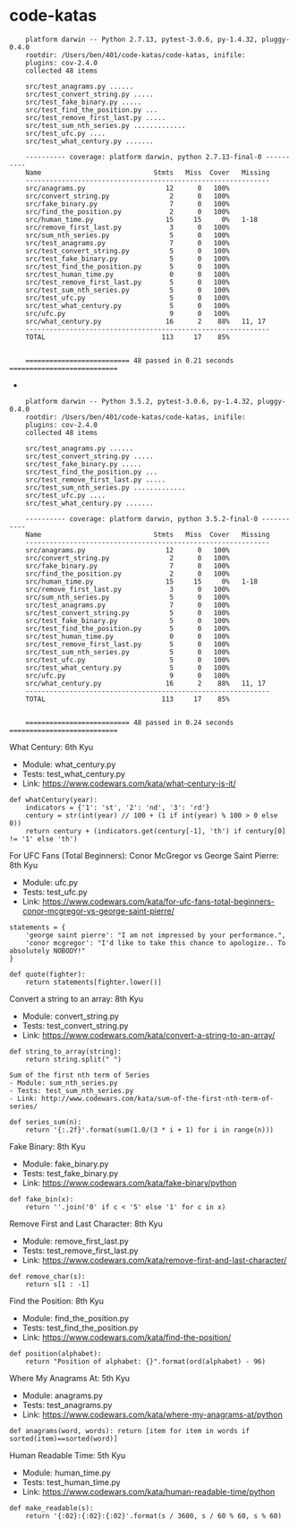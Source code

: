# code-katas

        platform darwin -- Python 2.7.13, pytest-3.0.6, py-1.4.32, pluggy-0.4.0
        rootdir: /Users/ben/401/code-katas/code-katas, inifile: 
        plugins: cov-2.4.0
        collected 48 items 

        src/test_anagrams.py ......
        src/test_convert_string.py .....
        src/test_fake_binary.py .....
        src/test_find_the_position.py ...
        src/test_remove_first_last.py .....
        src/test_sum_nth_series.py .............
        src/test_ufc.py ....
        src/test_what_century.py .......

        ---------- coverage: platform darwin, python 2.7.13-final-0 ----------
        Name                            Stmts   Miss  Cover   Missing
        -------------------------------------------------------------
        src/anagrams.py                    12      0   100%
        src/convert_string.py               2      0   100%
        src/fake_binary.py                  7      0   100%
        src/find_the_position.py            2      0   100%
        src/human_time.py                  15     15     0%   1-18
        src/remove_first_last.py            3      0   100%
        src/sum_nth_series.py               5      0   100%
        src/test_anagrams.py                7      0   100%
        src/test_convert_string.py          5      0   100%
        src/test_fake_binary.py             5      0   100%
        src/test_find_the_position.py       5      0   100%
        src/test_human_time.py              0      0   100%
        src/test_remove_first_last.py       5      0   100%
        src/test_sum_nth_series.py          5      0   100%
        src/test_ufc.py                     5      0   100%
        src/test_what_century.py            5      0   100%
        src/ufc.py                          9      0   100%
        src/what_century.py                16      2    88%   11, 17
        -------------------------------------------------------------
        TOTAL                             113     17    85%


        ========================== 48 passed in 0.21 seconds ===========================

-

        platform darwin -- Python 3.5.2, pytest-3.0.6, py-1.4.32, pluggy-0.4.0
        rootdir: /Users/ben/401/code-katas/code-katas, inifile: 
        plugins: cov-2.4.0
        collected 48 items 

        src/test_anagrams.py ......
        src/test_convert_string.py .....
        src/test_fake_binary.py .....
        src/test_find_the_position.py ...
        src/test_remove_first_last.py .....
        src/test_sum_nth_series.py .............
        src/test_ufc.py ....
        src/test_what_century.py .......

        ---------- coverage: platform darwin, python 3.5.2-final-0 -----------
        Name                            Stmts   Miss  Cover   Missing
        -------------------------------------------------------------
        src/anagrams.py                    12      0   100%
        src/convert_string.py               2      0   100%
        src/fake_binary.py                  7      0   100%
        src/find_the_position.py            2      0   100%
        src/human_time.py                  15     15     0%   1-18
        src/remove_first_last.py            3      0   100%
        src/sum_nth_series.py               5      0   100%
        src/test_anagrams.py                7      0   100%
        src/test_convert_string.py          5      0   100%
        src/test_fake_binary.py             5      0   100%
        src/test_find_the_position.py       5      0   100%
        src/test_human_time.py              0      0   100%
        src/test_remove_first_last.py       5      0   100%
        src/test_sum_nth_series.py          5      0   100%
        src/test_ufc.py                     5      0   100%
        src/test_what_century.py            5      0   100%
        src/ufc.py                          9      0   100%
        src/what_century.py                16      2    88%   11, 17
        -------------------------------------------------------------
        TOTAL                             113     17    85%


        ========================== 48 passed in 0.24 seconds ===========================

What Century: 6th Kyu
- Module: what_century.py
- Tests: test_what_century.py
- Link: https://www.codewars.com/kata/what-century-is-it/
```
def whatCentury(year):
    indicators = {'1': 'st', '2': 'nd', '3': 'rd'}
    century = str(int(year) // 100 + (1 if int(year) % 100 > 0 else 0))
    return century + (indicators.get(century[-1], 'th') if century[0] != '1' else 'th')
```
For UFC Fans (Total Beginners): Conor McGregor vs George Saint Pierre: 8th Kyu
- Module: ufc.py
- Tests: test_ufc.py
- Link: https://www.codewars.com/kata/for-ufc-fans-total-beginners-conor-mcgregor-vs-george-saint-pierre/
```
statements = {
    'george saint pierre': "I am not impressed by your performance.",
    'conor mcgregor': "I'd like to take this chance to apologize.. To absolutely NOBODY!"
}

def quote(fighter):
    return statements[fighter.lower()]
```
Convert a string to an array: 8th Kyu
- Module: convert_string.py
- Tests: test_convert_string.py
- Link: https://www.codewars.com/kata/convert-a-string-to-an-array/
```
def string_to_array(string):
    return string.split(" ")

Sum of the first nth term of Series
- Module: sum_nth_series.py
- Tests: test_sum_nth_series.py
- Link: http://www.codewars.com/kata/sum-of-the-first-nth-term-of-series/

def series_sum(n):
    return '{:.2f}'.format(sum(1.0/(3 * i + 1) for i in range(n)))
```
Fake Binary: 8th Kyu
- Module: fake_binary.py
- Tests: test_fake_binary.py
- Link: https://www.codewars.com/kata/fake-binary/python
```
def fake_bin(x):
    return ''.join('0' if c < '5' else '1' for c in x)
```
Remove First and Last Character: 8th Kyu
- Module: remove_first_last.py
- Tests: test_remove_first_last.py
- Link: https://www.codewars.com/kata/remove-first-and-last-character/
```
def remove_char(s):
    return s[1 : -1]
```
Find the Position: 8th Kyu
- Module: find_the_position.py
- Tests: test_find_the_position.py
- Link: https://www.codewars.com/kata/find-the-position/
```
def position(alphabet):
    return "Position of alphabet: {}".format(ord(alphabet) - 96)
```
Where My Anagrams At: 5th Kyu
- Module: anagrams.py
- Tests: test_anagrams.py
- Link: https://www.codewars.com/kata/where-my-anagrams-at/python
```
def anagrams(word, words): return [item for item in words if sorted(item)==sorted(word)]
```
Human Readable Time: 5th Kyu
- Module: human_time.py
- Tests: test_human_time.py
- Link: https://www.codewars.com/kata/human-readable-time/python
```
def make_readable(s):
    return '{:02}:{:02}:{:02}'.format(s / 3600, s / 60 % 60, s % 60)
```
